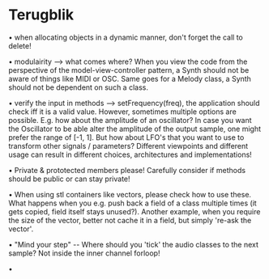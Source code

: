 # Terugblik 

• when allocating objects in a dynamic manner, don't forget the call to delete! 

• modulairity --> what comes where? When you view the code from the perspective of the model-view-controller pattern, a Synth should not be aware of things like MIDI or OSC. Same goes for a Melody class, a Synth should not be dependent on such a class. 

• verify the input in methods --> setFrequency(freq), the application should check iff it is a valid value. However, sometimes multiple options are possible. E.g. how about the amplitude of an oscillator? In case you want the Oscillator to be able alter the amplitude of the output sample, one might prefer the range of [-1, 1]. But how about LFO's that you want to use to transform other signals / parameters? Different viewpoints and different usage can result in different choices, architectures and implementations!    

• Private & prototected members please! Carefully consider if methods should be public or can stay private!

• When using stl containers like vectors, please check how to use these. What happens when you e.g. push back a field of a class multiple times (it gets copied, field itself stays unused?). Another example, when you require the size of the vector, better not cache it in a field, but simply 're-ask the vector'.   

• "Mind your step" -- Where should you 'tick' the audio classes to the next sample? Not inside the inner channel forloop!

• 
